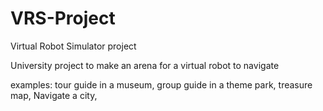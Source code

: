 # VRS-Project
Virtual Robot Simulator project

University project to make an arena for a virtual robot to navigate

examples:
tour guide in a museum, 
group guide in a theme park, 
treasure map, 
Navigate a city, 
